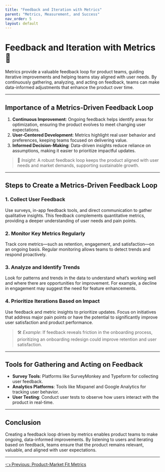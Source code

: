 ```yaml
---
title: "Feedback and Iteration with Metrics"
parent: "Metrics, Measurement, and Success"
nav_order: 5
layout: default
---
```


# Feedback and Iteration with Metrics 🔄

Metrics provide a valuable feedback loop for product teams, guiding iterative improvements and helping teams stay aligned with user needs. By continuously gathering, analyzing, and acting on feedback, teams can make data-informed adjustments that enhance the product over time.

---

## Importance of a Metrics-Driven Feedback Loop

1. **Continuous Improvement**: Ongoing feedback helps identify areas for optimization, ensuring the product evolves to meet changing user expectations.
2. **User-Centered Development**: Metrics highlight real user behavior and preferences, keeping teams focused on delivering value.
3. **Informed Decision-Making**: Data-driven insights reduce reliance on assumptions, making it easier to prioritize impactful updates.

> 🔄 *Insight*: A robust feedback loop keeps the product aligned with user needs and market demands, supporting sustainable growth.

---

## Steps to Create a Metrics-Driven Feedback Loop

### 1. Collect User Feedback

Use surveys, in-app feedback tools, and direct communication to gather qualitative insights. This feedback complements quantitative metrics, providing a deeper understanding of user needs and pain points.

### 2. Monitor Key Metrics Regularly

Track core metrics—such as retention, engagement, and satisfaction—on an ongoing basis. Regular monitoring allows teams to detect trends and respond proactively.

### 3. Analyze and Identify Trends

Look for patterns and trends in the data to understand what’s working well and where there are opportunities for improvement. For example, a decline in engagement may suggest the need for feature enhancements.

### 4. Prioritize Iterations Based on Impact

Use feedback and metric insights to prioritize updates. Focus on initiatives that address major pain points or have the potential to significantly improve user satisfaction and product performance.

> 🛠️ *Example*: If feedback reveals friction in the onboarding process, prioritizing an onboarding redesign could improve retention and user satisfaction.

---

## Tools for Gathering and Acting on Feedback

- **Survey Tools**: Platforms like SurveyMonkey and Typeform for collecting user feedback.
- **Analytics Platforms**: Tools like Mixpanel and Google Analytics for tracking user behavior.
- **User Testing**: Conduct user tests to observe how users interact with the product in real-time.

---

## Conclusion

Creating a feedback loop driven by metrics enables product teams to make ongoing, data-informed improvements. By listening to users and iterating based on feedback, teams ensure that the product remains relevant, valuable, and aligned with user expectations.

---

<div class="nav-buttons">
    <a href="/metrics-measurement-and-success/product-market-fit-metrics/" class="btn btn-secondary">👈 Previous: Product-Market Fit Metrics</a>
</div>